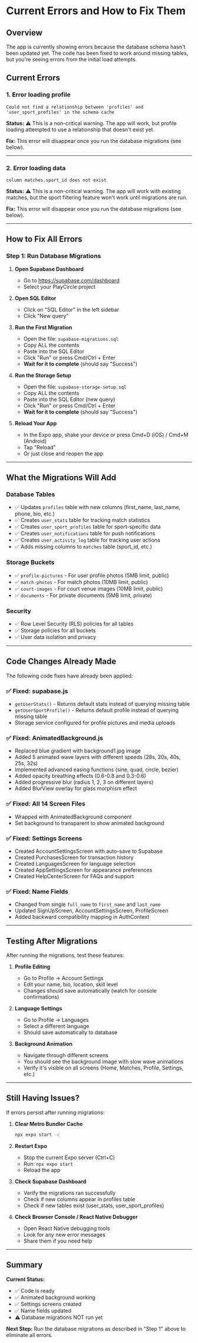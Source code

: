 # Current Errors and How to Fix Them

## Overview
The app is currently showing errors because the database schema hasn't been updated yet. The code has been fixed to work around missing tables, but you're seeing errors from the initial load attempts.

## Current Errors

### 1. Error loading profile
```
Could not find a relationship between 'profiles' and 'user_sport_profiles' in the schema cache
```

**Status:** ⚠️ This is a non-critical warning. The app will work, but profile loading attempted to use a relationship that doesn't exist yet.

**Fix:** This error will disappear once you run the database migrations (see below).

---

### 2. Error loading data
```
column matches.sport_id does not exist
```

**Status:** ⚠️ This is a non-critical warning. The app will work with existing matches, but the sport filtering feature won't work until migrations are run.

**Fix:** This error will disappear once you run the database migrations (see below).

---

## How to Fix All Errors

### Step 1: Run Database Migrations

1. **Open Supabase Dashboard**
   - Go to https://supabase.com/dashboard
   - Select your PlayCircle project

2. **Open SQL Editor**
   - Click on "SQL Editor" in the left sidebar
   - Click "New query"

3. **Run the First Migration**
   - Open the file: `supabase-migrations.sql`
   - Copy ALL the contents
   - Paste into the SQL Editor
   - Click "Run" or press Cmd/Ctrl + Enter
   - **Wait for it to complete** (should say "Success")

4. **Run the Storage Setup**
   - Open the file: `supabase-storage-setup.sql`
   - Copy ALL the contents
   - Paste into the SQL Editor (new query)
   - Click "Run" or press Cmd/Ctrl + Enter
   - **Wait for it to complete** (should say "Success")

5. **Reload Your App**
   - In the Expo app, shake your device or press Cmd+D (iOS) / Cmd+M (Android)
   - Tap "Reload"
   - Or just close and reopen the app

---

## What the Migrations Will Add

### Database Tables
- ✅ Updates `profiles` table with new columns (first_name, last_name, phone, bio, etc.)
- ✅ Creates `user_stats` table for tracking match statistics
- ✅ Creates `user_sport_profiles` table for sport-specific data
- ✅ Creates `user_notifications` table for push notifications
- ✅ Creates `user_activity_log` table for tracking user actions
- ✅ Adds missing columns to `matches` table (sport_id, etc.)

### Storage Buckets
- ✅ `profile-pictures` - For user profile photos (5MB limit, public)
- ✅ `match-photos` - For match photos (10MB limit, public)
- ✅ `court-images` - For court venue images (10MB limit, public)
- ✅ `documents` - For private documents (5MB limit, private)

### Security
- ✅ Row Level Security (RLS) policies for all tables
- ✅ Storage policies for all buckets
- ✅ User data isolation and privacy

---

## Code Changes Already Made

The following code fixes have already been applied:

### ✅ Fixed: supabase.js
- `getUserStats()` - Returns default stats instead of querying missing table
- `getUserSportProfile()` - Returns default profile instead of querying missing table
- Storage service configured for profile pictures and media uploads

### ✅ Fixed: AnimatedBackground.js
- Replaced blue gradient with background1.jpg image
- Added 5 animated wave layers with different speeds (28s, 20s, 40s, 25s, 32s)
- Implemented advanced easing functions (sine, quad, circle, bezier)
- Added opacity breathing effects (0.6-0.8 and 0.3-0.6)
- Added progressive blur (radius 1, 2, 3 on different layers)
- Added BlurView overlay for glass morphism effect

### ✅ Fixed: All 14 Screen Files
- Wrapped with AnimatedBackground component
- Set background to transparent to show animated background

### ✅ Fixed: Settings Screens
- Created AccountSettingsScreen with auto-save to Supabase
- Created PurchasesScreen for transaction history
- Created LanguagesScreen for language selection
- Created AppSettingsScreen for appearance preferences
- Created HelpCenterScreen for FAQs and support

### ✅ Fixed: Name Fields
- Changed from single `full_name` to `first_name` and `last_name`
- Updated SignUpScreen, AccountSettingsScreen, ProfileScreen
- Added backward compatibility mapping in AuthContext

---

## Testing After Migrations

After running the migrations, test these features:

1. **Profile Editing**
   - Go to Profile → Account Settings
   - Edit your name, bio, location, skill level
   - Changes should save automatically (watch for console confirmations)

2. **Language Settings**
   - Go to Profile → Languages
   - Select a different language
   - Should save automatically to database

3. **Background Animation**
   - Navigate through different screens
   - You should see the background image with slow wave animations
   - Verify it's visible on all screens (Home, Matches, Profile, Settings, etc.)

---

## Still Having Issues?

If errors persist after running migrations:

1. **Clear Metro Bundler Cache**
   ```bash
   npx expo start -c
   ```

2. **Restart Expo**
   - Stop the current Expo server (Ctrl+C)
   - Run: `npx expo start`
   - Reload the app

3. **Check Supabase Dashboard**
   - Verify the migrations ran successfully
   - Check if new columns appear in profiles table
   - Check if new tables exist (user_stats, user_sport_profiles)

4. **Check Browser Console / React Native Debugger**
   - Open React Native debugging tools
   - Look for any new error messages
   - Share them if you need help

---

## Summary

**Current Status:**
- ✅ Code is ready
- ✅ Animated background working
- ✅ Settings screens created
- ✅ Name fields updated
- ⚠️ Database migrations NOT run yet

**Next Step:**
Run the database migrations as described in "Step 1" above to eliminate all errors.
